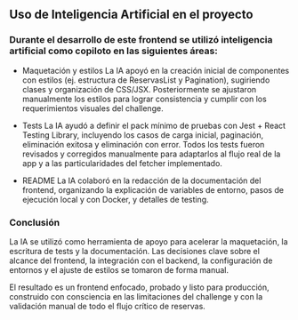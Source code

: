 ## Uso de Inteligencia Artificial en el proyecto

### Durante el desarrollo de este frontend se utilizó inteligencia artificial como copiloto en las siguientes áreas:

- Maquetación y estilos
La IA apoyó en la creación inicial de componentes con estilos (ej. estructura de ReservasList y Pagination), sugiriendo clases y organización de CSS/JSX.
Posteriormente se ajustaron manualmente los estilos para lograr consistencia y cumplir con los requerimientos visuales del challenge.

- Tests
La IA ayudó a definir el pack mínimo de pruebas con Jest + React Testing Library, incluyendo los casos de carga inicial, paginación, eliminación exitosa y eliminación con error.
Todos los tests fueron revisados y corregidos manualmente para adaptarlos al flujo real de la app y a las particularidades del fetcher implementado.

- README
La IA colaboró en la redacción de la documentación del frontend, organizando la explicación de variables de entorno, pasos de ejecución local y con Docker, y detalles de testing.

### Conclusión

La IA se utilizó como herramienta de apoyo para acelerar la maquetación, la escritura de tests y la documentación.
Las decisiones clave sobre el alcance del frontend, la integración con el backend, la configuración de entornos y el ajuste de estilos se tomaron de forma manual.

El resultado es un frontend enfocado, probado y listo para producción, construido con consciencia en las limitaciones del challenge y con la validación manual de todo el flujo crítico de reservas.